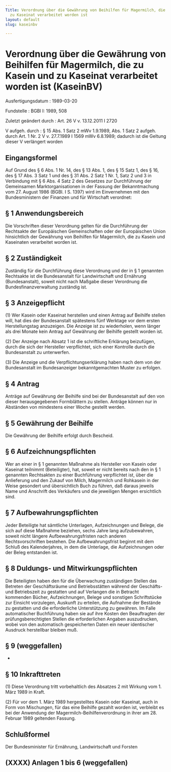 ```yaml
---
Title: Verordnung über die Gewährung von Beihilfen für Magermilch, die zu Kasein und
  zu Kaseinat verarbeitet worden ist
layout: default
slug: kaseinbv

---
```


# Verordnung über die Gewährung von Beihilfen für Magermilch, die zu Kasein und zu Kaseinat verarbeitet worden ist (KaseinBV)

Ausfertigungsdatum
:   1989-03-20

Fundstelle
:   BGBl I: 1989, 508

Zuletzt geändert durch
:   Art. 26 V v. 13.12.2011 I 2720

V aufgeh. durch
:   § 15 Abs. 1 Satz 2 mWv 1.9.1989, Abs. 1 Satz 2 aufgeh. durch Art. 1 Nr. 2 V v. 27.7.1989 I 1569 mWv 6.8.1989; dadurch ist die Geltung dieser V verlängert worden


## Eingangsformel

Auf Grund des § 6 Abs. 1 Nr. 14, des § 13 Abs. 1, des § 15 Satz 1, des
§ 16, des § 17 Abs. 3 Satz 1 und des § 31 Abs. 2 Satz 1 Nr. 1, Satz 2
und 3 in Verbindung mit § 6 Abs. 4 Satz 2 des Gesetzes zur
Durchführung der Gemeinsamen Marktorganisationen in der Fassung der
Bekanntmachung vom 27. August 1986 (BGBl. I S. 1397) wird im
Einvernehmen mit den Bundesministern der Finanzen und für Wirtschaft
verordnet:


## § 1 Anwendungsbereich

Die Vorschriften dieser Verordnung gelten für die Durchführung der
Rechtsakte der Europäischen Gemeinschaften oder der Europäischen Union
hinsichtlich der Gewährung von Beihilfen für Magermilch, die zu Kasein
und Kaseinaten verarbeitet worden ist.


## § 2 Zuständigkeit

Zuständig für die Durchführung diese Verordnung und der in § 1
genannten Rechtsakte ist die Bundesanstalt für Landwirtschaft und
Ernährung (Bundesanstalt), soweit nicht nach Maßgabe dieser Verordnung
die Bundesfinanzverwaltung zuständig ist.


## § 3 Anzeigepflicht

(1) Wer Kasein oder Kaseinat herstellen und einen Antrag auf Beihilfe
stellen will, hat dies der Bundesanstalt spätestens fünf Werktage vor
dem ersten Herstellungstag anzuzeigen. Die Anzeige ist zu wiederholen,
wenn länger als drei Monate kein Antrag auf Gewährung der Beihilfe
gestellt worden ist.

(2) Der Anzeige nach Absatz 1 ist die schriftliche Erklärung
beizufügen, durch die sich der Hersteller verpflichtet, sich einer
Kontrolle durch die Bundesanstalt zu unterwerfen.

(3) Die Anzeige und die Verpflichtungserklärung haben nach dem von der
Bundesanstalt im Bundesanzeiger bekanntgemachten Muster zu erfolgen.


## § 4 Antrag

Anträge auf Gewährung der Beihilfe sind bei der Bundesanstalt auf den
von dieser herausgegebenen Formblättern zu stellen. Anträge können nur
in Abständen von mindestens einer Woche gestellt werden.


## § 5 Gewährung der Beihilfe

Die Gewährung der Beihilfe erfolgt durch Bescheid.


## § 6 Aufzeichnungspflichten

Wer an einer in § 1 genannten Maßnahme als Hersteller von Kasein oder
Kaseinat teilnimmt (Beteiligter), hat, soweit er nicht bereits nach
den in § 1 genannten Rechtsakten zu einer Buchführung verpflichtet
ist, über die Anlieferung und den Zukauf von Milch, Magermilch und
Rohkasein in der Weise gesondert und übersichtlich Buch zu führen, daß
daraus jeweils Name und Anschrift des Verkäufers und die jeweiligen
Mengen ersichtlich sind.


## § 7 Aufbewahrungspflichten

Jeder Beteiligte hat sämtliche Unterlagen, Aufzeichnungen und Belege,
die sich auf diese Maßnahme beziehen, sechs Jahre lang aufzubewahren,
soweit nicht längere Aufbewahrungsfristen nach anderen
Rechtsvorschriften bestehen. Die Aufbewahrungsfrist beginnt mit dem
Schluß des Kalenderjahres, in dem die Unterlage, die Aufzeichnungen
oder der Beleg entstanden ist.


## § 8 Duldungs- und Mitwirkungspflichten

Die Beteiligten haben den für die Überwachung zuständigen Stellen das
Betreten der Geschäftsräume und Betriebsstätten während der Geschäfts-
und Betriebszeit zu gestatten und auf Verlangen die in Betracht
kommenden Bücher, Aufzeichnungen, Belege und sonstigen Schriftstücke
zur Einsicht vorzulegen, Auskunft zu erteilen, die Aufnahme der
Bestände zu gestatten und die erforderliche Unterstützung zu gewähren.
Im Falle automatischer Buchführung haben sie auf ihre Kosten den
Beauftragten der prüfungsberechtigten Stellen die erforderlichen
Angaben auszudrucken, wobei von den automatisch gespeicherten Daten
ein neuer identischer Ausdruck herstellbar bleiben muß.


## § 9 (weggefallen)

-


## § 10 Inkrafttreten

(1) Diese Verordnung tritt vorbehaltlich des Absatzes 2 mit Wirkung
vom 1. März 1989 in Kraft.

(2) Für vor dem 1. März 1989 hergestelltes Kasein oder Kaseinat, auch
in Form von Mischungen, für das eine Beihilfe gezahlt worden ist,
verbleibt es bei der Anwendung der Magermilch-Beihilfenverordnung in
ihrer am 28. Februar 1989 geltenden Fassung.


## Schlußformel

Der Bundesminister für Ernährung, Landwirtschaft und Forsten


## (XXXX) Anlagen 1 bis 6 (weggefallen)


